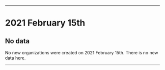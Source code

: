 
***

# 2021 February 15th

## No data

No new organizations were created on 2021 February 15th. There is no new data here.

***
